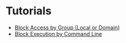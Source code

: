 # Tutorials

- [Block Access by Group (Local or Domain)](./Tutorials/Block%20Access%20by%20Group%20(Local%20or%20Domain))
- [Block Execution by Command Line](./Tutorials/Block%20Execution%20by%20Command%20Line)